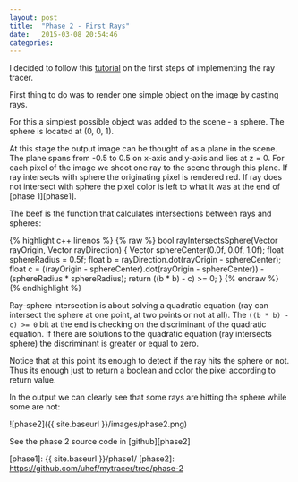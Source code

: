 ```yaml
---
layout: post
title:  "Phase 2 - First Rays"
date:   2015-03-08 20:54:46
categories:
---
```

I decided to follow this [tutorial][tutorial] on the first steps of implementing the  ray tracer.

First thing to do was to render one simple object on the image by casting rays.

For this a simplest possible object was added to the scene - a sphere. The sphere is located at (0, 0, 1).

At this stage the output image can be thought of as a plane in the scene. The plane spans from -0.5 to 0.5 on x-axis and y-axis and lies at z = 0. For each pixel of the image we shoot one ray to the scene through this plane. If ray intersects with sphere the originating pixel is rendered red. If ray does not intersect with sphere the pixel color is left to what it was at the end of [phase 1][phase1].

The beef is the function that calculates intersections between rays and spheres:

{% highlight c++ linenos %}
{% raw %}
bool rayIntersectsSphere(Vector rayOrigin, Vector rayDirection) {
  Vector sphereCenter(0.0f, 0.0f, 1.0f);
  float sphereRadius = 0.5f;
  float b = rayDirection.dot(rayOrigin - sphereCenter);
  float c = ((rayOrigin - sphereCenter).dot(rayOrigin - sphereCenter)) - (sphereRadius * sphereRadius);
  return ((b * b) - c) >= 0;
}
{% endraw %}
{% endhighlight %}

Ray-sphere intersection is about solving a quadratic equation (ray can intersect the sphere at one point, at two points or not at all). The `((b * b) - c) >= 0` bit at the end is checking on the discriminant of the quadratic equation. If there are solutions to the quadratic equation (ray intersects sphere) the discriminant is greater or equal to zero.

Notice that at this point its enough to detect if the ray hits the sphere or not. Thus its enough just to return a boolean and color the pixel according to return value.

In the output we can clearly see that some rays are hitting the sphere while some are not:

![phase2]({{ site.baseurl }}/images/phase2.png)

See the phase 2 source code in [github][phase2]

[tutorial]:    http://www.ics.uci.edu/~gopi/CS211B/RayTracing%20tutorial.pdf
[phase1]:      {{ site.baseurl }}/phase1/
[phase2]:      https://github.com/uhef/mytracer/tree/phase-2
